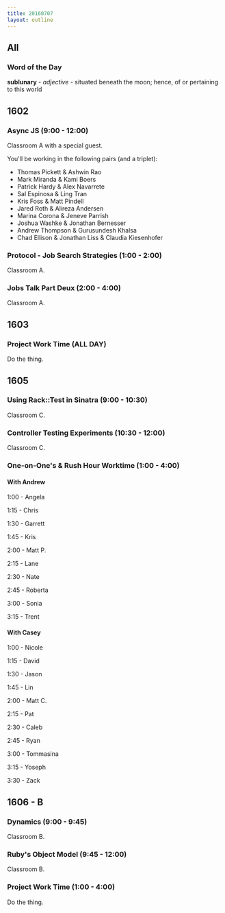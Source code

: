 ```yaml
---
title: 20160707
layout: outline
---
```


## All

### Word of the Day

**sublunary** - _adjective_ - situated beneath the moon; hence, of or
pertaining to this world


## 1602

### Async JS  (9:00 - 12:00)

Classroom A with a special guest.

You'll be working in the following pairs (and a triplet):

* Thomas Pickett & Ashwin Rao
* Mark Miranda & Kami Boers
* Patrick Hardy & Alex Navarrete
* Sal Espinosa & Ling Tran
* Kris Foss & Matt Pindell
* Jared Roth & Alireza Andersen
* Marina Corona & Jeneve Parrish
* Joshua Washke & Jonathan Bernesser
* Andrew Thompson & Gurusundesh Khalsa
* Chad Ellison & Jonathan Liss & Claudia Kiesenhofer

### Protocol - Job Search Strategies (1:00 - 2:00)

Classroom A.

### Jobs Talk Part Deux (2:00 - 4:00)

Classroom A.


## 1603

### Project Work Time (ALL DAY)

Do the thing.


## 1605

### Using Rack::Test in Sinatra (9:00 - 10:30)

Classroom C.

### Controller Testing Experiments (10:30 - 12:00)

Classroom C.

### One-on-One's & Rush Hour Worktime (1:00 - 4:00)

#### With Andrew

1:00 - Angela

1:15 - Chris

1:30 - Garrett

1:45 - Kris

2:00 - Matt P.

2:15 - Lane

2:30 - Nate

2:45 - Roberta

3:00 - Sonia

3:15 - Trent

#### With Casey

1:00 - Nicole

1:15 - David

1:30 - Jason

1:45 - Lin

2:00 - Matt C.

2:15 - Pat

2:30 - Caleb

2:45 - Ryan

3:00 - Tommasina

3:15 - Yoseph

3:30 - Zack


## 1606 - B

### Dynamics (9:00 - 9:45)

Classroom B.

### Ruby's Object Model (9:45 - 12:00)

Classroom B.

### Project Work Time (1:00 - 4:00)

Do the thing.
